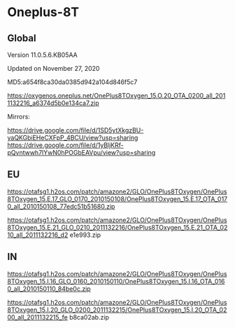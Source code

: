 # Oneplus-8T

## Global

Version
11.0.5.6.KB05AA

Updated on November 27, 2020

MD5:a654f8ca30da0385d942a104d846f5c7

https://oxygenos.oneplus.net/OnePlus8TOxygen_15.O.20_OTA_0200_all_2011132216_a6374d5b0e134ca7.zip

Mirrors:  

https://drive.google.com/file/d/1SD5ytXkgzBU-yaQKGbiEHeCXFpP_4BCU/view?usp=sharing
https://drive.google.com/file/d/1yBljKRf-pQvntwwh7lYwN0hPOGbEAVpu/view?usp=sharing


## EU
https://otafsg1.h2os.com/patch/amazone2/GLO/OnePlus8TOxygen/OnePlus8TOxygen_15.E.17_GLO_0170_2010150108/OnePlus8TOxygen_15.E.17_OTA_0170_all_2010150108_77edc51b51680.zip

https://otafsg1.h2os.com/patch/amazone2/GLO/OnePlus8TOxygen/OnePlus8TOxygen_15.E.21_GLO_0210_2011132216/OnePlus8TOxygen_15.E.21_OTA_0210_all_2011132216_d2 e1e993.zip


## IN
https://otafsg1.h2os.com/patch/amazone2/GLO/OnePlus8TOxygen/OnePlus8TOxygen_15.I.16_GLO_0160_2010150110/OnePlus8TOxygen_15.I.16_OTA_0160_all_2010150110_84be0c.zip

https://otafsg1.h2os.com/patch/amazone2/GLO/OnePlus8TOxygen/OnePlus8TOxygen_15.I.20_GLO_0200_2011132215/OnePlus8TOxygen_15.I.20_OTA_0200_all_2011132215_fe b8ca02ab.zip